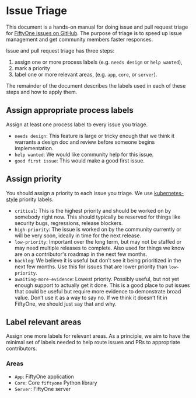 # Issue Triage

This document is a hands-on manual for doing issue and pull request triage for
[FiftyOne issues on GitHub](https://github.com/voxel51/fiftyone/issues). The
purpose of triage is to speed up issue management and get community members
faster responses.

Issue and pull request triage has three steps:

1. assign one or more process labels (e.g. `needs design` or `help wanted`),
2. mark a priority
3. label one or more relevant areas, (e.g. `app`, `core`, or `server`).

The remainder of the document describes the labels used in each of these steps
and how to apply them.

## Assign appropriate process labels

Assign at least one process label to every issue you triage.

-   `needs design`: This feature is large or tricky enough that we think it
    warrants a design doc and review before someone begins implementation.
-   `help wanted`: We would like community help for this issue.
-   `good first issue`: This would make a good first issue.

## Assign priority

You should assign a priority to each issue you triage. We use
[kubernetes-style](https://github.com/kubernetes/community/blob/master/contributors/guide/issue-triage.md#define-priority)
priority labels.

-   `critical`: This is the highest priority and should be worked on by
    somebody right now. This should typically be reserved for things like
    security bugs, regressions, release blockers.
-   `high-priority`: The issue is worked on by the community currently or will
    be very soon, ideally in time for the next release.
-   `low-priority`: Important over the long term, but may not be staffed or may
    need multiple releases to complete. Also used for things we know are on a
    contributor's roadmap in the next few months.
-   `backlog`: We believe it is useful but don’t see it being prioritized in
    the next few months. Use this for issues that are lower priority than
    `low-priority`.
-   `awaiting-more-evidence`: Lowest priority. Possibly useful, but not yet
    enough support to actually get it done. This is a good place to put issues
    that could be useful but require more evidence to demonstrate broad value.
    Don’t use it as a way to say no. If we think it doesn’t fit in FiftyOne, we
    should just say that and why.

## Label relevant areas

Assign one more labels for relevant areas. As a principle, we aim to have the
minimal set of labels needed to help route issues and PRs to appropriate
contributors.

### Areas

-   `App`: FiftyOne application
-   `Core`: Core `fiftyone` Python library
-   `Server`: FiftyOne server
